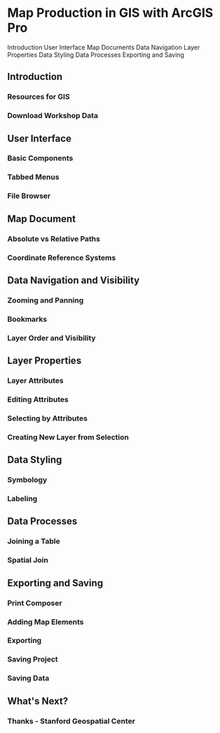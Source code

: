 # Map Production in GIS with ArcGIS Pro

Introduction
User Interface
Map Documents
Data Navigation
Layer Properties
Data Styling
Data Processes
Exporting and Saving

## Introduction
### Resources for GIS
### Download Workshop Data
## User Interface
### Basic Components
### Tabbed Menus
### File Browser
## Map Document
### Absolute vs Relative Paths
### Coordinate Reference Systems
## Data Navigation and Visibility 
### Zooming and Panning
### Bookmarks
### Layer Order and Visibility
## Layer Properties
### Layer Attributes
### Editing Attributes
### Selecting by Attributes
### Creating New Layer from Selection
## Data Styling
### Symbology
### Labeling
## Data Processes
### Joining a Table
### Spatial Join
## Exporting and Saving
### Print Composer
### Adding Map Elements
### Exporting
### Saving Project
### Saving Data
## What's Next?
### Thanks - Stanford Geospatial Center
